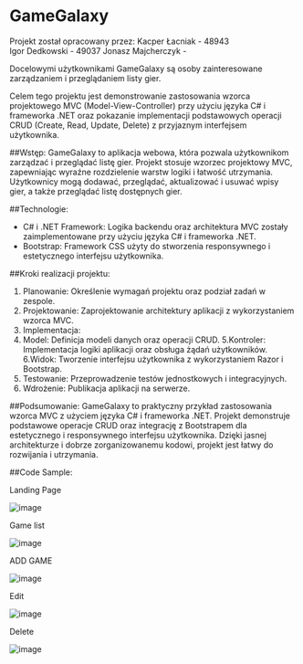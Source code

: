 # GameGalaxy

Projekt został opracowany przez: 
Kacper Łacniak - 48943 <br>
Igor Dedkowski - 49037
Jonasz Majcherczyk - 

Docelowymi użytkownikami GameGalaxy są osoby zainteresowane zarządzaniem i przeglądaniem listy gier.

Celem tego projektu jest demonstrowanie zastosowania wzorca projektowego MVC (Model-View-Controller)
przy użyciu języka C# i frameworka .NET oraz pokazanie implementacji podstawowych operacji CRUD (Create, Read, Update, Delete) z przyjaznym interfejsem użytkownika.

##Wstęp:
GameGalaxy to aplikacja webowa, która pozwala użytkownikom zarządzać i przeglądać listę gier. Projekt stosuje wzorzec projektowy MVC, zapewniając wyraźne rozdzielenie warstw logiki i łatwość utrzymania. Użytkownicy mogą dodawać, przeglądać, aktualizować i usuwać wpisy gier, a także przeglądać listę dostępnych gier.

##Technologie:
* C# i .NET Framework: Logika backendu oraz architektura MVC zostały zaimplementowane przy użyciu języka C# i frameworka .NET.
* Bootstrap: Framework CSS użyty do stworzenia responsywnego i estetycznego interfejsu użytkownika.

##Kroki realizacji projektu:
1. Planowanie: Określenie wymagań projektu oraz podział zadań w zespole.
2. Projektowanie: Zaprojektowanie architektury aplikacji z wykorzystaniem wzorca MVC.
3. Implementacja:
4. Model: Definicja modeli danych oraz operacji CRUD.
5.Kontroler: Implementacja logiki aplikacji oraz obsługa żądań użytkowników.
6.Widok: Tworzenie interfejsu użytkownika z wykorzystaniem Razor i Bootstrap.
7. Testowanie: Przeprowadzenie testów jednostkowych i integracyjnych.
8. Wdrożenie: Publikacja aplikacji na serwerze.

##Podsumowanie:
GameGalaxy to praktyczny przykład zastosowania wzorca MVC z użyciem języka C# i frameworka .NET. Projekt demonstruje podstawowe operacje CRUD oraz integrację z Bootstrapem dla estetycznego i responsywnego interfejsu użytkownika. Dzięki jasnej architekturze i dobrze zorganizowanemu kodowi, projekt jest łatwy do rozwijania i utrzymania.

##Code Sample:




Landing Page

![image](https://github.com/Taidio1/GameGalaxy/assets/115781273/bb78d6c3-d589-410f-8d67-86bc23f5771a)


Game list


![image](https://github.com/Taidio1/GameGalaxy/assets/115781273/9317f693-ab90-4961-954c-4762be0ee952)


ADD GAME


![image](https://github.com/Taidio1/GameGalaxy/assets/115781273/62a133c7-ea4b-4819-aa37-735dc273a45c)


Edit


![image](https://github.com/Taidio1/GameGalaxy/assets/115781273/37393194-0ac7-4eb4-bd58-c69e975d48aa)


Delete


![image](https://github.com/Taidio1/GameGalaxy/assets/115781273/cf064f29-ad55-4e34-b326-efb05657cbcc)


